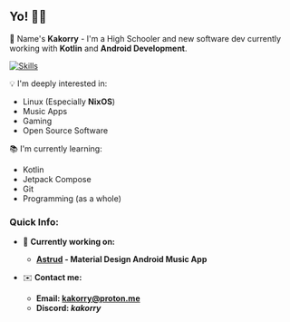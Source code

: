 ## Yo! 😶‍🌫️
👋 Name's **Kakorry** - I'm a High Schooler and new software dev currently working with **Kotlin** and **Android Development**.

[![Skills](https://skillicons.dev/icons?i=androidstudio,vscode,neovim,kotlin,py,linux,nix,bash)](https://skillicons.dev)

💡 I'm deeply interested in:
- Linux (Especially **NixOS**)
- Music Apps
- Gaming
- Open Source Software

📚 I'm currently learning:
- Kotlin
- Jetpack Compose
- Git
- Programming (as a whole)

### Quick Info:
- 🔭 **Currently working on:**
  - **[Astrud](https://github.com/Kakorry/Astrud) - Material Design Android Music App**

- ✉️ **Contact me:**
  - **Email: [kakorry@proton.me](mailto:kakorry@proton.me)**
  - **Discord: *kakorry***
